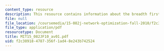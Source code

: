 ```yaml
---
content_type: resource
description: This resource contains information about the breadth first search.
file: null
file_location: /coursemedia/15-082j-network-optimization-fall-2010/f2c389184787356f1ad48e243b742524_MIT15_082JF10_av01.pdf
file_type: application/pdf
resourcetype: Document
title: MIT15_082JF10_av01.pdf
uid: f2c38918-4787-356f-1ad4-8e243b742524
---
```

